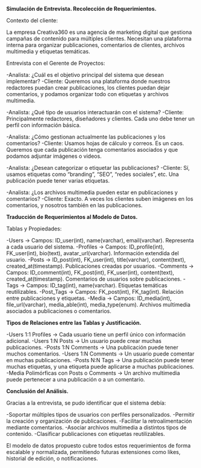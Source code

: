 **Simulación de Entrevista. Recolección de Requerimientos.**

Contexto del cliente:

La empresa Creativa360 es una agencia de marketing digital que gestiona campañas de contenido para múltiples clientes. Necesitan una plataforma interna para organizar publicaciones, comentarios de clientes, archivos multimedia y etiquetas temáticas.

Entrevista con el Gerente de Proyectos:

-Analista: ¿Cuál es el objetivo principal del sistema que desean implementar?
-Cliente: Queremos una plataforma donde nuestros redactores puedan crear publicaciones, los clientes puedan dejar comentarios, y podamos organizar todo con etiquetas y archivos multimedia.

-Analista: ¿Qué tipo de usuarios interactuarán con el sistema?
-Cliente: Principalmente redactores, diseñadores y clientes. Cada uno debe tener un perfil con información básica.

-Analista: ¿Cómo gestionan actualmente las publicaciones y los comentarios?
-Cliente: Usamos hojas de cálculo y correos. Es un caos. Queremos que cada publicación tenga comentarios asociados y que podamos adjuntar imágenes o videos.

-Analista: ¿Desean categorizar o etiquetar las publicaciones?
-Cliente: Sí, usamos etiquetas como “branding”, “SEO”, “redes sociales”, etc. Una publicación puede tener varias etiquetas.

-Analista: ¿Los archivos multimedia pueden estar en publicaciones y comentarios?
-Cliente: Exacto. A veces los clientes suben imágenes en los comentarios, y nosotros también en las publicaciones.

**Traducción de Requerimientos al Modelo de Datos.**

Tablas y Propiedades:

-Users -> Campos: ID_user(int), name(varchar), email(varchar). Representa a cada usuario del sistema.
-Profiles -> Campos: ID_profile(int), FK_user(int), bio(text), avatar_url(varchar). Información extendida del usuario.
-Posts -> ID_post(int), FK_user(int), title(varchar), content(text), created_at(timestamp). Publicaciones creadas por usuarios.
-Comments -> Campos: ID_comment(int), FK_post(int), FK_user(int), content(text), created_at(timestamp). Comentarios de usuarios sobre publicaciones.
-Tags -> Campos: ID_tag(int), name(varchar). Etiquetas temáticas reutilizables.
-Post_Tags -> Campos: FK_post(int), FK_tag(int). Relación entre publicaciones y etiquetas.
-Media -> Campos: ID_media(int), file_url(varchar), media_able(int), media_type(enum). Archivos multimedia asociados a publicaciones o comentarios.

**Tipos de Relaciones entre las Tablas y Justificación.**

-Users 1:1 Profiles -> Cada usuario tiene un perfil único con información adicional.
-Users 1:N Posts -> Un usuario puede crear muchas publicaciones.
-Posts 1:N Comments -> Una publicación puede tener muchos comentarios.
-Users 1:N Comments -> Un usuario puede comentar en muchas publicaciones.
-Posts N:N Tags -> Una publicación puede tener muchas etiquetas, y una etiqueta puede aplicarse a muchas publicaciones.
-Media Polimórficas con Posts o Comments -> Un archivo multimedia puede pertenecer a una publicación o a un comentario.

**Conclusión del Análisis.**

Gracias a la entrevista, se pudo identificar que el sistema debía:

-Soportar múltiples tipos de usuarios con perfiles personalizados.
-Permitir la creación y organización de publicaciones.
-Facilitar la retroalimentación mediante comentarios.
-Asociar archivos multimedia a distintos tipos de contenido.
-Clasificar publicaciones con etiquetas reutilizables.

El modelo de datos propuesto cubre todos estos requerimientos de forma escalable y normalizada, permitiendo futuras extensiones como likes, historial de edición, o notificaciones.
